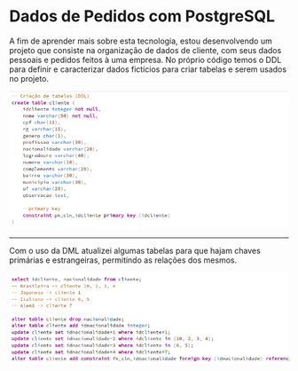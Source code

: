 # Dados de Pedidos com PostgreSQL

A fim de aprender mais sobre esta tecnologia, estou desenvolvendo um projeto que consiste na organização de dados de cliente, com seus dados pessoais e pedidos feitos à uma
empresa. No próprio código temos o DDL para definir e caracterizar dados fictícios para criar tabelas e serem usados no projeto.

<p align=center>
  <img src="./img/img1.png">
</p>
 
 ---
 
Com o uso da DML atualizei algumas tabelas para que hajam chaves primárias e estrangeiras, permitindo as relações dos mesmos.

<p align=center>
  <img src="./img/img2.png">
</p>
